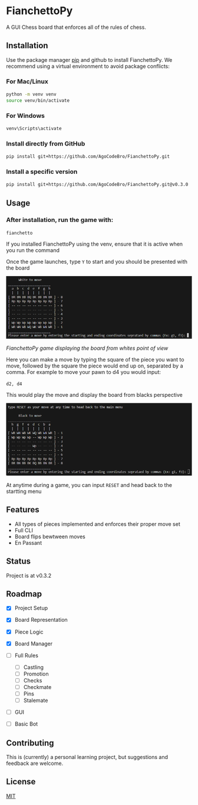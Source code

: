 # FianchettoPy

A GUI Chess board that enforces all of the rules of chess.

## Installation

Use the package manager [pip](https://pip.pypa.io/en/stable/) and github to install FianchettoPy.
We recommend using a virtual environment to avoid package conflicts:

### For Mac/Linux

```bash
python -m venv venv
source venv/bin/activate
```

### For Windows

```powershell
venv\Scripts\activate
```

### Install directly from GitHub

```bash
pip install git+https://github.com/AgoCodeBro/FianchettoPy.git
```

### Install a specific version

```bash
pip install git+https://github.com/AgoCodeBro/FianchettoPy.git@v0.3.0
```

## Usage

### After installation, run the game with:

`fianchetto`

If you installed FianchettoPy using the venv, ensure that it is active when you run the command

Once the game launches, type `Y` to start and you should be presented with the board

![Chess Board Screenshot](docs/images/cli_chess_board_screenshot_1.png)

*FianchettoPy game displaying the board from whites point of view*

Here you can make a move by typing the square of the piece you want to move, followed by the square 
the piece would end up on, separated by a comma. For example to move your pawn to d4 you would input:

`d2, d4`

This would play the move and display the board from blacks perspective

![Board From Black Side Screenshot](docs/images/cli_chess_board_screenshot_2.png)

At anytime during a game, you can input `RESET` and head back to the startting menu

## Features

- All types of pieces implemented and enforces their proper move set
- Full CLI
- Board flips bewtween moves
- En Passant

## Status

Project is at v0.3.2

## Roadmap

- [x] Project Setup
- [x] Board Representation
- [x] Piece Logic
- [x] Board Manager
- [ ] Full Rules
    - [ ] Castling
    - [ ] Promotion
    - [ ] Checks
    - [ ] Checkmate
    - [ ] Pins
    - [ ] Stalemate
- [ ] GUI
- [ ] Basic Bot


## Contributing

This is (currently) a personal learning project, but suggestions and feedback are welcome.


## License

[MIT](LICENSE)
